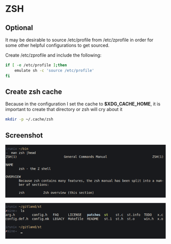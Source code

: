 # ZSH


## Optional

It may be desirable to source /etc/profile from /etc/zprofile in order for some
other helpful configurations to get sourced.

Create /etc/zprofile and include the following:

```bash
if [ -e /etc/profile ];then
    emulate sh -c 'source /etc/profile'
fi
```



## Create zsh cache

Because in the configuration I set the cache to **$XDG_CACHE_HOME**, it is
important to create that directory or zsh will cry about it

```bash
mkdir -p ~/.cache/zsh
```
## Screenshot

![zsh_prompt](https://github.com/mbfraga/dotfiles/blob/master/zsh/zsh_prompt.png)

![zsh_prompt_git](https://github.com/mbfraga/dotfiles/blob/master/zsh/zsh_prompt_git.png)
